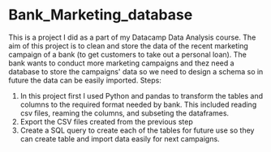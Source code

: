 # Bank_Marketing_database

This is a project I did as a part of my Datacamp Data Analysis course. The aim of this project is to clean and store the data of the recent marketing campaign of a bank (to get customers to take out a personal loan). The bank wants to conduct more marketing campaigns and thez need a database to store the campaigns' data so we need to design a schema so in future the data can be easily imported. 
Steps:
1. In this project first I used Python and pandas to transform the tables and columns to the required format needed by bank. This included reading csv files, reaming the columns, and subseting the dataframes.
2. Export the CSV files created from the previous step
3. Create a SQL query to create each of the tables for future use so they can create table and import data easily for next campaigns.

